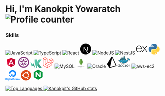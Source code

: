 # Hi, I'm Kanokpit Yowaratch <img src="https://komarev.com/ghpvc/?username=kanokpit-yowaratch&style=flat-square&color=blue" alt="Profile counter" />

### Skills

<p>
    <a href="https://developer.mozilla.org/en-US/docs/Web/JavaScript" target="_blank" rel="noreferrer" style="text-decoration:none;"><img src="https://raw.githubusercontent.com/danielcranney/readme-generator/main/public/icons/skills/javascript-colored.svg" width="36" alt="JavaScript" /></a>
    <a href="https://www.typescriptlang.org/" target="_blank" rel="noreferrer" style="text-decoration:none;"><img src="https://raw.githubusercontent.com/danielcranney/readme-generator/main/public/icons/skills/typescript-colored.svg" width="35" alt="TypeScript" /></a>
    <a href="https://reactjs.org/" target="_blank" rel="noreferrer" style="text-decoration:none;"><img src="https://raw.githubusercontent.com/danielcranney/readme-generator/main/public/icons/skills/react-colored.svg" width="36" alt="React" /></a>
    <a href="https://nextjs.org/" target="_blank" rel="noreferrer" style="text-decoration:none;"><img src="./public/next-js.svg" width="35" alt="NextJS" /></a>
    <a href="https://nodejs.org/en/" target="_blank" rel="noreferrer" style="text-decoration:none;"><img src="https://raw.githubusercontent.com/danielcranney/readme-generator/main/public/icons/skills/nodejs-colored.svg" width="36" alt="NodeJS" /></a>
    <a href="http://nestjs.com/" target="blank" rel="noreferrer" style="text-decoration:none;"><img src="https://nestjs.com/img/logo-small.svg" width="35" alt="NestJS" /></a>
    <a href="https://expressjs.com/" target="blank" rel="noreferrer" style="text-decoration:none;"><img src="./public/expressjs.svg" width="36" alt="Express" /></a>
    <a href="https://www.python.org/" target="blank" rel="noreferrer" style="text-decoration:none;"><img src="./public/python-5.svg" width="35" alt="Python" /></a>
    <a href="https://angular.io/" target="_blank" rel="noreferrer" style="text-decoration:none;"><img src="./public/angular.svg" width="36" alt="Angular" /></a>
    <a href="https://jasmine.github.io/" target="_blank" rel="noreferrer" style="text-decoration:none;"><img src="./public/jasmine.svg" width="36" alt="Jasmine" /></a>
    <a href="https://karma-runner.github.io/latest/index.html" target="_blank" rel="noreferrer" style="text-decoration:none;"><img src="./public/karma.svg" width="36" alt="Karma" /></a>
    <a href="https://laravel.com/" target="_blank" rel="noreferrer" style="text-decoration:none;"><img src="./public/laravel.svg" width="33" alt="Laravel" /></a>
    <a href="https://www.mysql.com/" target="_blank" rel="noreferrer" style="text-decoration:none;"><img src="https://raw.githubusercontent.com/danielcranney/readme-generator/main/public/icons/skills/mysql-colored.svg" width="36" alt="MySQL" /></a>
    <a href="https://www.mongodb.com/" target="_blank" rel="noreferrer" style="text-decoration:none;"><img src="./public//mongodb.svg" width="33" alt="MongoDB" /></a>
    <a href="https://www.oracle.com/" target="_blank" rel="noreferrer" style="text-decoration:none;"><img src="https://www.cdnlogo.com/logos/o/94/oracle.svg" width="33" alt="Oracle" /></a>
    <a href="https://www.prisma.io/" target="_blank" rel="noreferrer" style="text-decoration:none;"><img src="./public/prisma.svg" width="30" alt="Prisma" /></a>
    <a href="https://www.docker.com/" target="_blank" rel="noreferrer" style="text-decoration:none;"><img src="./public/docker.svg" width="40" alt="Docker" /></a>
    <!-- <a href="https://kubernetes.io/" target="_blank" rel="noreferrer" style="text-decoration:none;"><img src="./public/kubernetes.svg" width="35" alt="kubernetes" /></a> -->
    <a href="https://aws.amazon.com/ec2/" target="_blank" rel="noreferrer" style="text-decoration:none;"><img src="https://www.cdnlogo.com/logos/a/99/aws-ec2.svg" width="28" alt="aws-ec2" /></a>
    <a href="https://www.digitalocean.com/" target="_blank" rel="noreferrer" style="text-decoration:none;"><img src="./public/digitalocean.svg" width="45" alt="Digitalocean" /></a>
    <a href="https://ubuntu.com/" target="_blank" rel="noreferrer" style="text-decoration:none;"><img src="./public/ubuntu.svg" width="33" alt="Ubuntu" /></a>
    <a href="https://www.nginx.com/" target="_blank" rel="noreferrer" style="text-decoration:none;"><img src="./public/nginx.svg" width="37" alt="Nginx" /></a>
</p>

<a href="https://github.com/kanokpit-yowaratch">
    <img src="https://github-readme-stats.vercel.app/api/top-langs/?username=kanokpit-yowaratch&langs_count=10&title_color=0891b2&text_color=ffffff&icon_color=0891b2&bg_color=1c1917&hide_border=true&locale=en&custom_title=Top%20%Languages" alt="Top Languages" />
</a>

<a href="http://www.github.com/kanokpit-yowaratch">
    <img src="https://github-readme-stats.vercel.app/api?username=kanokpit-yowaratch&show_icons=true&hide=&count_private=true&title_color=0891b2&text_color=ffffff&icon_color=0891b2&bg_color=1c1917&hide_border=true&show_icons=true" alt="Kanokpit's GitHub stats" />
</a>